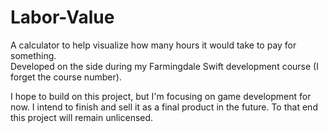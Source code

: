 # Labor-Value
A calculator to help visualize how many hours it would take to pay for something.  
Developed on the side during my Farmingdale Swift development course (I forget the course number).

I hope to build on this project, but I'm focusing on game development for now.
I intend to finish and sell it as a final product in the future.
To that end this project will remain unlicensed.
